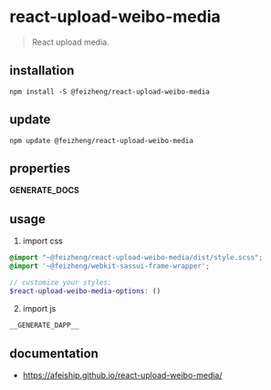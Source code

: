 # react-upload-weibo-media
> React upload media.

## installation
```shell
npm install -S @feizheng/react-upload-weibo-media
```

## update
```shell
npm update @feizheng/react-upload-weibo-media
```

## properties
__GENERATE_DOCS__

## usage
1. import css
  ```scss
  @import "~@feizheng/react-upload-weibo-media/dist/style.scss";
  @import '~@feizheng/webkit-sassui-frame-wrapper';

  // customize your styles:
  $react-upload-weibo-media-options: ()
  ```
2. import js
  ```js
__GENERATE_DAPP__
  ```

## documentation
- https://afeiship.github.io/react-upload-weibo-media/
